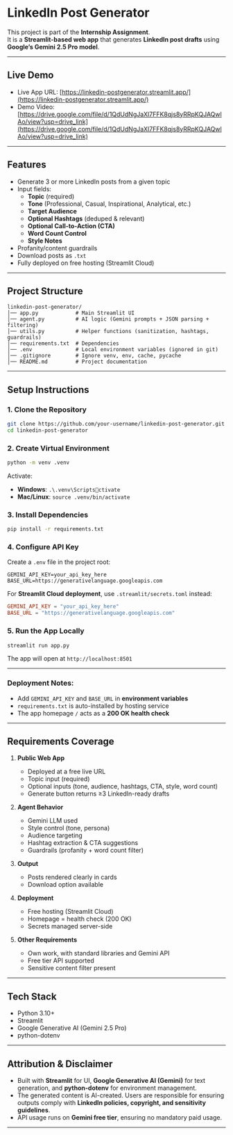 # LinkedIn Post Generator

This project is part of the **Internship Assignment**.  
It is a **Streamlit-based web app** that generates **LinkedIn post drafts** using **Google’s Gemini 2.5 Pro model**.

---

## Live Demo
- Live App URL: [https://linkedin-postgenerator.streamlit.app/](https://linkedin-postgenerator.streamlit.app/)  
- Demo Video: [https://drive.google.com/file/d/1QdUdNgJaXl7FFK8qjs8yRRpKQJAQwlAo/view?usp=drive_link](https://drive.google.com/file/d/1QdUdNgJaXl7FFK8qjs8yRRpKQJAQwlAo/view?usp=drive_link)    

---

## Features
- Generate 3 or more LinkedIn posts from a given topic
- Input fields:
  - **Topic** (required)
  - **Tone** (Professional, Casual, Inspirational, Analytical, etc.)
  - **Target Audience**
  - **Optional Hashtags** (deduped & relevant)
  - **Optional Call-to-Action (CTA)**
  - **Word Count Control**
  - **Style Notes**
- Profanity/content guardrails
- Download posts as `.txt`
- Fully deployed on free hosting (Streamlit Cloud)

---

## Project Structure
```
linkedin-post-generator/
│── app.py            # Main Streamlit UI
│── agent.py          # AI logic (Gemini prompts + JSON parsing + filtering)
│── utils.py          # Helper functions (sanitization, hashtags, guardrails)
│── requirements.txt  # Dependencies
│── .env              # Local environment variables (ignored in git)
│── .gitignore        # Ignore venv, env, cache, pycache
│── README.md         # Project documentation
```

---

## Setup Instructions

### 1. Clone the Repository
```bash
git clone https://github.com/your-username/linkedin-post-generator.git
cd linkedin-post-generator
```

### 2. Create Virtual Environment
```bash
python -m venv .venv
```

Activate:
- **Windows**: `.\.venv\Scriptsctivate`
- **Mac/Linux**: `source .venv/bin/activate`

### 3. Install Dependencies
```bash
pip install -r requirements.txt
```

### 4. Configure API Key
Create a `.env` file in the project root:
```env
GEMINI_API_KEY=your_api_key_here
BASE_URL=https://generativelanguage.googleapis.com
```

For **Streamlit Cloud deployment**, use `.streamlit/secrets.toml` instead:
```toml
GEMINI_API_KEY = "your_api_key_here"
BASE_URL = "https://generativelanguage.googleapis.com"
```

### 5. Run the App Locally
```bash
streamlit run app.py
```
The app will open at `http://localhost:8501`

---


### Deployment Notes:
- Add `GEMINI_API_KEY` and `BASE_URL` in **environment variables**
- `requirements.txt` is auto-installed by hosting service
- The app homepage `/` acts as a **200 OK health check**

---


## Requirements Coverage

1. **Public Web App**  
   - Deployed at a free live URL  
   - Topic input (required)  
   - Optional inputs (tone, audience, hashtags, CTA, style, word count)  
   - Generate button returns ≥3 LinkedIn-ready drafts  

2. **Agent Behavior**  
   - Gemini LLM used  
   - Style control (tone, persona)  
   - Audience targeting  
   - Hashtag extraction & CTA suggestions  
   - Guardrails (profanity + word count filter)  

3. **Output**  
   - Posts rendered clearly in cards  
   - Download option available   

4. **Deployment**  
   - Free hosting (Streamlit Cloud)  
   - Homepage = health check (200 OK)  
   - Secrets managed server-side  

5. **Other Requirements**  
   - Own work, with standard libraries and Gemini API  
   - Free tier API supported  
   - Sensitive content filter present  
---

## Tech Stack
- Python 3.10+
- Streamlit
- Google Generative AI (Gemini 2.5 Pro)
- python-dotenv
---

## Attribution & Disclaimer
- Built with **Streamlit** for UI, **Google Generative AI (Gemini)** for text generation, and **python-dotenv** for environment management.  
- The generated content is AI-created. Users are responsible for ensuring outputs comply with **LinkedIn policies, copyright, and sensitivity guidelines**.  
- API usage runs on **Gemini free tier**, ensuring no mandatory paid usage.  
---
